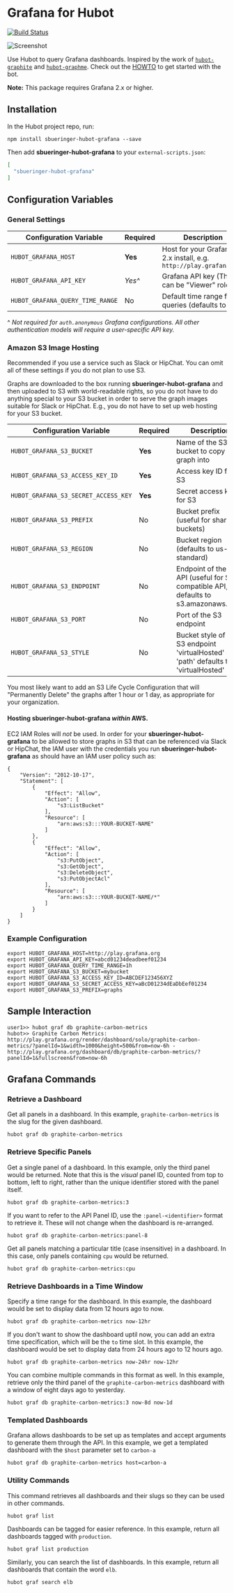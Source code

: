 # Grafana for Hubot

[![Build Status](https://travis-ci.org/sbueringer/hubot-grafana.png)](https://travis-ci.org/sbueringer/hubot-grafana)

![Screenshot](http://docs.grafana.org/img/tutorials/hubot_grafana.png)

Use Hubot to query Grafana dashboards. Inspired by the work of [`hubot-graphite`](https://github.com/github/hubot-scripts/blob/master/src/scripts/graphite.coffee) and [`hubot-graphme`](https://github.com/rick/hubot-graphme). Check out the [HOWTO](http://docs.grafana.org/tutorials/hubot_howto/) to get started with the bot.

**Note:** This package requires Grafana 2.x or higher.

## Installation

In the Hubot project repo, run:

`npm install sbueringer-hubot-grafana --save`

Then add **sbueringer-hubot-grafana** to your `external-scripts.json`:

```json
[
  "sbueringer-hubot-grafana"
]
```

## Configuration Variables

### General Settings

| Configuration Variable           | Required | Description                    |
| -------------------------------- | -------- | ------------------------------ |
| `HUBOT_GRAFANA_HOST`             | **Yes**  | Host for your Grafana 2.x install, e.g. `http://play.grafana.org` |
| `HUBOT_GRAFANA_API_KEY`          | _Yes^_   | Grafana API key (This can be "Viewer" role.) |
| `HUBOT_GRAFANA_QUERY_TIME_RANGE` | No       | Default time range for queries (defaults to 6h) |

^ _Not required for `auth.anonymous` Grafana configurations. All other authentication models will require a user-specific API key._

### Amazon S3 Image Hosting

Recommended if you use a service such as Slack or HipChat. You can omit all of these settings if you do not plan to use S3.

Graphs are downloaded to the box running **sbueringer-hubot-grafana** and then uploaded to S3 with world-readable rights, so you do not have to do anything special to your S3 bucket in order to serve the graph images suitable for Slack or HipChat.  E.g., you do not have to set up web hosting for your S3 bucket.

| Configuration Variable               | Required | Description                |
| ------------------------------------ | -------- | -------------------------- |
| `HUBOT_GRAFANA_S3_BUCKET`            | **Yes**  | Name of the S3 bucket to copy the graph into |
| `HUBOT_GRAFANA_S3_ACCESS_KEY_ID`     | **Yes**  | Access key ID for S3 |
| `HUBOT_GRAFANA_S3_SECRET_ACCESS_KEY` | **Yes**  | Secret access key for S3 |
| `HUBOT_GRAFANA_S3_PREFIX`            | No       | Bucket prefix (useful for shared buckets) |
| `HUBOT_GRAFANA_S3_REGION`            | No       | Bucket region (defaults to us-standard) |
| `HUBOT_GRAFANA_S3_ENDPOINT`          | No       | Endpoint of the S3 API (useful for S3 compatible API, defaults to s3.amazonaws.com) |
| `HUBOT_GRAFANA_S3_PORT`              | No       | Port of the S3 endpoint
| `HUBOT_GRAFANA_S3_STYLE`             | No       | Bucket style of the S3 endpoint 'virtualHosted' or 'path' defaults to 'virtualHosted' |

You most likely want to add an S3 Life Cycle Configuration that will "Permanently Delete" the graphs after 1 hour or 1 day, as appropriate for your organization.

#### Hosting **sbueringer-hubot-grafana** _within_ AWS.

EC2 IAM Roles will _not_ be used.  In order for your **sbueringer-hubot-grafana** to be allowed to store graphs in S3 that can be referenced via Slack or HipChat, the IAM user with the credentials you run **sbueringer-hubot-grafana** as should have an IAM user policy such as:

```
{
    "Version": "2012-10-17",
    "Statement": [
        {
            "Effect": "Allow",
            "Action": [
                "s3:ListBucket"
            ],
            "Resource": [
                "arn:aws:s3:::YOUR-BUCKET-NAME"
            ]
        },
        {
            "Effect": "Allow",
            "Action": [
                "s3:PutObject",
                "s3:GetObject",
                "s3:DeleteObject",
                "s3:PutObjectAcl"
            ],
            "Resource": [
                "arn:aws:s3:::YOUR-BUCKET-NAME/*"
            ]
        }
    ]
}
```

### Example Configuration

```
export HUBOT_GRAFANA_HOST=http://play.grafana.org
export HUBOT_GRAFANA_API_KEY=abcd01234deadbeef01234
export HUBOT_GRAFANA_QUERY_TIME_RANGE=1h
export HUBOT_GRAFANA_S3_BUCKET=mybucket
export HUBOT_GRAFANA_S3_ACCESS_KEY_ID=ABCDEF123456XYZ
export HUBOT_GRAFANA_S3_SECRET_ACCESS_KEY=aBcD01234dEaDbEef01234
export HUBOT_GRAFANA_S3_PREFIX=graphs
```

## Sample Interaction

```
user1>> hubot graf db graphite-carbon-metrics
hubot>> Graphite Carbon Metrics: http://play.grafana.org/render/dashboard/solo/graphite-carbon-metrics/?panelId=1&width=1000&height=500&from=now-6h - http://play.grafana.org/dashboard/db/graphite-carbon-metrics/?panelId=1&fullscreen&from=now-6h
```

## Grafana Commands

### Retrieve a Dashboard

Get all panels in a dashboard. In this example, `graphite-carbon-metrics` is the slug for the given dashboard.

```
hubot graf db graphite-carbon-metrics
```

### Retrieve Specific Panels

Get a single panel of a dashboard. In this example, only the third panel would be returned. Note that this is the _visual_ panel ID, counted from top to bottom, left to right, rather than the unique identifier stored with the panel itself.

```
hubot graf db graphite-carbon-metrics:3
```

If you want to refer to the API Panel ID, use the `:panel-<identifier>` format to retrieve it. These will not change when the dashboard is re-arranged.

```
hubot graf db graphite-carbon-metrics:panel-8
```

Get all panels matching a particular title (case insensitive) in a dashboard. In this case, only panels containing `cpu` would be returned.

```
hubot graf db graphite-carbon-metrics:cpu
```

### Retrieve Dashboards in a Time Window

Specify a time range for the dashboard. In this example, the dashboard would be set to display data from 12 hours ago to now.

```
hubot graf db graphite-carbon-metrics now-12hr
```

If you don't want to show the dashboard uptil now, you can add an extra time specification, which will be the `to` time slot. In this example, the dashboard would be set to display data from 24 hours ago to 12 hours ago.

```
hubot graf db graphite-carbon-metrics now-24hr now-12hr
```

You can combine multiple commands in this format as well. In this example, retrieve only the third panel of the `graphite-carbon-metrics` dashboard with a window of eight days ago to yesterday.

```
hubot graf db graphite-carbon-metrics:3 now-8d now-1d
```

### Templated Dashboards

Grafana allows dashboards to be set up as templates and accept arguments to generate them through the API. In this example, we get a templated dashboard with the `$host` parameter set to `carbon-a`

```
hubot graf db graphite-carbon-metrics host=carbon-a
```

### Utility Commands

This command retrieves all dashboards and their slugs so they can be used in other commands.

```
hubot graf list
```

Dashboards can be tagged for easier reference. In this example, return all dashboards tagged with `production`.

```
hubot graf list production
```

Similarly, you can search the list of dashboards. In this example, return all dashboards that contain the word `elb`.

```
hubot graf search elb
```
